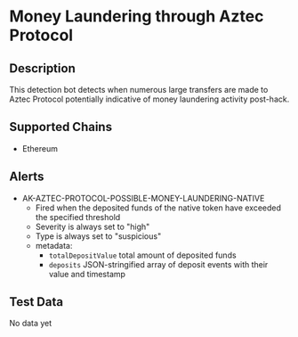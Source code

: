 # Money Laundering through Aztec Protocol

## Description

This detection bot detects when numerous large transfers are made to Aztec Protocol potentially indicative of money laundering activity post-hack.

## Supported Chains

- Ethereum

## Alerts

- AK-AZTEC-PROTOCOL-POSSIBLE-MONEY-LAUNDERING-NATIVE
  - Fired when the deposited funds of the native token have exceeded the specified threshold
  - Severity is always set to "high"
  - Type is always set to "suspicious"
  - metadata:
    - `totalDepositValue` total amount of deposited funds
    - `deposits` JSON-stringified array of deposit events with their value and timestamp

## Test Data

No data yet
